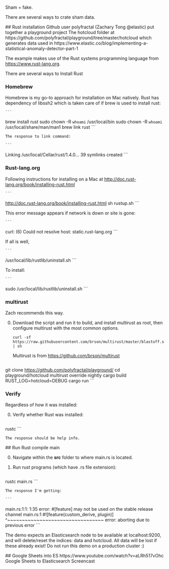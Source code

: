 Sham = fake.

There are several ways to crate sham data.

<a id="RustInstall">
## Rust installation</a>
Github user polyfractal (Zachary Tong @elastic) put together a playground project
The hotcloud folder at https://github.com/polyfractal/playground/tree/master/hotcloud
which generates data used in
https://www.elastic.co/blog/implementing-a-statistical-anomaly-detector-part-1

The example makes use of the Rust systems programming language from
https://www.rust-lang.org.

There are several ways to Install Rust

### Homebrew
Homebrew is my go-to approach for installation on Mac natively.
Rust has dependency of libssh2 which is taken care of if brew is used to install rust:

    ```
brew install rust
sudo chown -R `whoami` /usr/local/bin
sudo chown -R `whoami` /usr/local/share/man/man1
brew link rust
    ```

    The response to link command:

    ```
Linking /usr/local/Cellar/rust/1.4.0... 39 symlinks created
    ```

### Rust-lang.org
Following instructions for installing on a Mac at
http://doc.rust-lang.org/book/installing-rust.html

    ```
http://doc.rust-lang.org/book/installing-rust.html
sh rustup.sh
    ```

This error message appears if network is down or site is gone:

    ```
curl: (6) Could not resolve host: static.rust-lang.org
    ```

If all is well,

    ```
/usr/local/lib/rustlib/uninstall.sh
    ```

To install:

    ```
sudo /usr/local/lib/rustlib/uninstall.sh
    ```

### multirust
Zach recommends this way.

0. Download the script and run it to build, and install multirust as root, then
configure multirust with the most common options.

    ```
    curl -sf https://raw.githubusercontent.com/brson/multirust/master/blastoff.sh | sh
    ```

    Multirust is from https://github.com/brson/multirust

    ```
git clone https://github.com/polyfractal/playground/
cd playground/hotcloud
multirust override nightly
cargo build
RUST_LOG=hotcloud=DEBUG cargo run
    ```


### Verify
Regardless of how it was installed:

0. Verify whether Rust was installed:

    ```
rustc
    ```

    The response should be help info.

<a id="RustCompile">
## Run Rust compile main</a>

0. Navigate within the <strong>src</strong> folder to where main.rs is located.

0. Run rust programs (which have .rs file extension):

    ```
rustc main.rs
    ```

    The response I'm getting:

    ```
main.rs:1:1: 1:35 error: #[feature] may not be used on the stable release channel
main.rs:1 #![feature(custom_derive, plugin)]
^~~~~~~~~~~~~~~~~~~~~~~~~~~~~~~~~~
error: aborting due to previous error
    ```


The demo expects an Elasticsearch node to be available at localhost:9200, and will delete/reset the indices: data and hotcloud. All data will be lost if these already exist! Do not run this demo on a production cluster :)


<a id="GoogleSheetsToES">
## Google Sheets into ES</a>
https://www.youtube.com/watch?v=aLRh517vOhc
Google Sheets to Elasticsearch Screencast